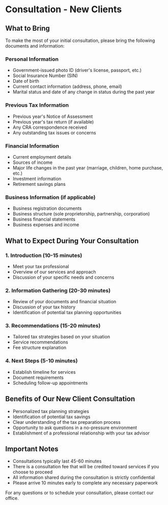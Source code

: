 # Consultation - New Clients

## What to Bring

To make the most of your initial consultation, please bring the following documents and information:

### Personal Information
- Government-issued photo ID (driver's license, passport, etc.)
- Social Insurance Number (SIN)
- Date of birth
- Current contact information (address, phone, email)
- Marital status and date of any change in status during the past year

### Previous Tax Information
- Previous year's Notice of Assessment
- Previous year's tax return (if available)
- Any CRA correspondence received
- Any outstanding tax issues or concerns

### Financial Information
- Current employment details
- Sources of income
- Major life changes in the past year (marriage, children, home purchase, etc.)
- Investment information
- Retirement savings plans

### Business Information (if applicable)
- Business registration documents
- Business structure (sole proprietorship, partnership, corporation)
- Business financial statements
- Business expenses and income

## What to Expect During Your Consultation

### 1. Introduction (10-15 minutes)
- Meet your tax professional
- Overview of our services and approach
- Discussion of your specific needs and concerns

### 2. Information Gathering (20-30 minutes)
- Review of your documents and financial situation
- Discussion of your tax history
- Identification of potential tax planning opportunities

### 3. Recommendations (15-20 minutes)
- Tailored tax strategies based on your situation
- Service recommendations
- Fee structure explanation

### 4. Next Steps (5-10 minutes)
- Establish timeline for services
- Document requirements
- Scheduling follow-up appointments

## Benefits of Our New Client Consultation
- Personalized tax planning strategies
- Identification of potential tax savings
- Clear understanding of the tax preparation process
- Opportunity to ask questions in a no-pressure environment
- Establishment of a professional relationship with your tax advisor

## Important Notes
- Consultations typically last 45-60 minutes
- There is a consultation fee that will be credited toward services if you choose to proceed
- All information shared during the consultation is strictly confidential
- Please arrive 10 minutes early to complete any necessary paperwork

For any questions or to schedule your consultation, please contact our office.